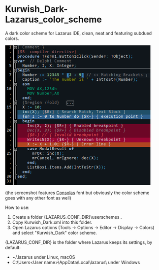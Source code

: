 # Kurwish_Dark-Lazarus_color_scheme
A dark color scheme for Lazarus IDE, clean, neat and featuring subdued colors.

![Screenshot](Screenshots/Kurwish.png)

(the screenshot features [Consolas](https://cofonts.net/consolas-font/) font but obviously the color scheme goes with any other font as well)


How to use:
1. Create a folder {LAZARUS_CONF_DIR}\userschemes .
2. Copy Kurwish_Dark.xml into this folder.
3. Open Lazarus options (Tools -> Options -> Editor -> Display -> Colors) and select "Kurwish_Dark" color scheme.

{LAZARUS_CONF_DIR} is the folder where Lazarus keeps its settings, by default:
- ~/.lazarus under Linux, macOS
- C:\Users\<User name>\AppData\Local\lazarus\ under Windows
